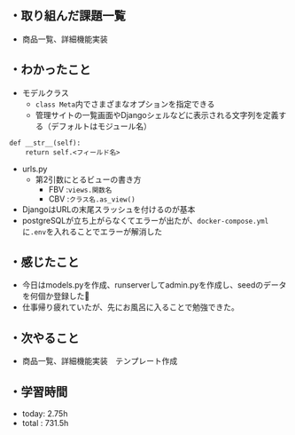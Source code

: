 ## ・取り組んだ課題一覧
- 商品一覧、詳細機能実装

## ・わかったこと

- モデルクラス
  - `class Meta`内でさまざまなオプションを指定できる
  - 管理サイトの一覧画面やDjangoシェルなどに表示される文字列を定義する（デフォルトはモジュール名）
```
def __str__(self):
    return self.<フィールド名>
```
- urls.py
  - 第2引数にとるビューの書き方
     - FBV :`views.関数名`
     - CBV :`クラス名.as_view()`
 - DjangoはURLの末尾スラッシュを付けるのが基本
- postgreSQLが立ち上がらなくてエラーが出たが、`docker-compose.yml`に`.env`を入れることでエラーが解消した



## ・感じたこと
- 今日はmodels.pyを作成、runserverしてadmin.pyを作成し、seedのデータを何個か登録した🧴
- 仕事帰り疲れていたが、先にお風呂に入ることで勉強できた。



## ・次やること
- 商品一覧、詳細機能実装　テンプレート作成
　
## ・学習時間
- today:  2.75h
- total  : 731.5h


